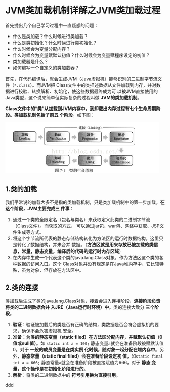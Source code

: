 JVM类加载机制详解之JVM类加载过程
================================================================================
首先抛出几个自己学习过程中一直疑惑的问题：
+ 什么是类加载？什么时候进行类加载？
+ 什么是类初始化？什么时候进行类初始化？
+ 什么时候会为变量分配内存？
+ 什么时候会为变量赋默认初值？什么时候会为变量赋程序设定的初值？
+ 类加载器是什么？
+ 如何编写一个自定义的类加载器？

首先，在代码编译后，就会生成JVM（Java虚拟机）能够识别的二进制字节流文件（`*.class`）。而JVM把
Class文件中的类描述数据从文件加载到内存，并对数据进行校验、转换解析、初始化，使这些数据最终成为可
以被JVM直接使用的Java类型，这个说来简单但实际复杂的过程叫做 **JVM的类加载机制**。

**Class文件中的“类”从加载到JVM内存中，到卸载出内存过程有七个生命周期阶段。类加载机制包括了前五
个阶段**。如下图：

![类的生命周期](img/1.png)

## 1.类的加载
我们平常说的加载大多不是指的类加载机制，只是类加载机制中的第一步加载。**在这个阶段，JVM主要完成三
件事**：
1. 通过一个类的全限定名（包名与类名）来获取定义此类的二进制字节流（Class文件）。而获取的方式，
可以通过jar包、war包、网络中获取、JSP文件生成等方式。
2. 将这个字节流所代表的静态存储结构转化为方法区的运行时数据结构。这里只是转化了数据结构，并未合并
数据。（**方法区就是用来存放已被加载的类信息，常量，静态变量，编译后的代码的运行时内存区域**）
3. 在内存中生成一个代表这个类的java.lang.Class对象，作为方法区这个类的各种数据的访问入口。这个
Class对象并没有规定是在Java堆内存中，它比较特殊，虽为对象，但存放在方法区中。

## 2.类的连接
类加载后生成了类的java.lang.Class对象，接着会进入连接阶段，**连接阶段负责将类的二进制数据合并
入JRE（Java运行时环境）中**。类的连接大致分 **三个阶段**。
1. **验证**：验证被加载后的类是否有正确的结构，类数据是否会符合虚拟机的要求，确保不会危害虚拟机
安全。
2. **准备：为类的静态变量（static filed）在方法区分配内存，并赋默认初值（0值或null值）**。如
`static int a = 100;` 静态变量`a`就会在准备阶段被赋默认值0。对于 **一般的成员变量是在类实例
化时候，随对象一起分配在堆内存中**。另外，**静态常量（static final filed）会在准备阶段设定初
值**，如`static final int a = 666;` 静态常量`a`就会在准备阶段被直接赋值为666，对于 **静态
变量，这个操作是在初始化阶段进行的**。
3. **解析**：将类的二进制数据中的 **符号引用换为直接引用**。


































ddd
